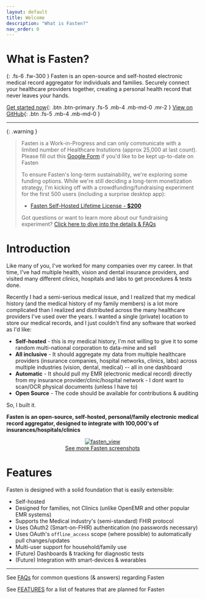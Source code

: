 ```yaml
---
layout: default
title: Welcome
description: "What is Fasten?"
nav_order: 0
---
```


# What is Fasten?

{: .fs-6 .fw-300 }
Fasten is an open-source and self-hosted electronic medical record aggregator for individuals and families. Securely connect your healthcare providers together, creating a personal health record that never leaves your hands.

[Get started now](/getting-started/){: .btn .btn-primary .fs-5 .mb-4 .mb-md-0 .mr-2 }
[View on GitHub](https://github.com/fastenhealth/fasten-onprem/){: .btn .fs-5 .mb-4 .mb-md-0 }

---

{: .warning }

> Fasten is a Work-in-Progress and can only communicate with a limited number of Healthcare Instutions (approx 25,000 at last count).
> Please fill out this [Google Form](https://forms.gle/SNsYX9BNMXB6TuTw6) if you'd like to be kept up-to-date on Fasten
>
> To ensure Fasten's long-term sustainability, we're exploring some funding options. While we're still deciding a long-term monetization strategy, I'm kicking off with a crowdfunding/fundraising experiment for the first 500 users (including a surprise desktop app):
>
> - [Fasten Self-Hosted Lifetime License - **$200**](https://buy.stripe.com/fZe00deiUexS58Y4gg)
>
> Got questions or want to learn more about our fundraising experiment? [Click here to dive into the details & FAQs](https://docs.fastenhealth.com/FUNDRAISING.html)

# Introduction

Like many of you, I've worked for many companies over my career. In that time, I've had multiple health, vision and dental
insurance providers, and visited many different clinics, hospitals and labs to get procedures & tests done.

Recently I had a semi-serious medical issue, and I realized that my medical history (and the medical history of my family members)
is a lot more complicated than I realized and distributed across the many healthcare providers I've used over the years.
I wanted a single (private) location to store our medical records, and I just couldn't find any software that worked as I'd like:

- **Self-hosted** - this is my medical history, I'm not willing to give it to some random multi-national corporation to data-mine and sell
- **All inclusive** - It should aggregate my data from multiple healthcare providers (insurance companies, hospital networks, clinics, labs) across multiple industries (vision, dental, medical) -- all in one dashboard
- **Automatic** - It should pull my EMR (electronic medical record) directly from my insurance provider/clinic/hospital network - I dont want to scan/OCR physical documents (unless I have to)
- **Open Source** - The code should be available for contributions & auditing

So, I built it.

**Fasten is an open-source, self-hosted, personal/family electronic medical record aggregator, designed to integrate with 100,000's of insurances/hospitals/clinics**

<p align="center">
  <a href="https://imgur.com/a/vfgojBD">
  <img alt="fasten_view" src="https://i.imgur.com/UaZyEbN.png">
  </a>
  <br/>
  <a href="https://imgur.com/a/vfgojBD">See more Fasten screenshots</a>
</p>

# Features

Fasten is designed with a solid foundation that is easily extensible:

- Self-hosted
- Designed for families, not Clinics (unlike OpenEMR and other popular EMR systems)
- Supports the Medical industry's (semi-standard) FHIR protocol
- Uses OAuth2 (Smart-on-FHIR) authentication (no passwords necessary)
- Uses OAuth's `offline_access` scope (where possible) to automatically pull changes/updates
- Multi-user support for household/family use
- (Future) Dashboards & tracking for diagnostic tests
- (Future) Integration with smart-devices & wearables

---

See [FAQs](./faqs.md) for common questions (& answers) regarding Fasten

See [FEATURES](./features.md) for a list of features that are planned for Fasten
